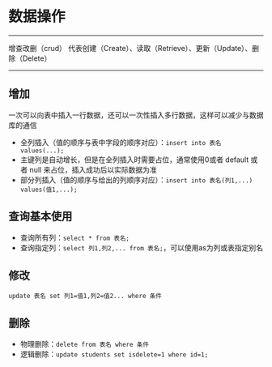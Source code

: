 # 数据操作
---
增查改删（crud）
代表创建（Create）、读取（Retrieve）、更新（Update）、删除（Delete）

---
## 增加
一次可以向表中插入一行数据，还可以一次性插入多行数据，这样可以减少与数据库的通信 
 - 全列插入（值的顺序与表中字段的顺序对应）：`insert into 表名 values(...);`
  - 主键列是自动增长，但是在全列插入时需要占位，通常使用0或者 default 或者 null 来占位，插入成功后以实际数据为准
 - 部分列插入（值的顺序与给出的列顺序对应）：`insert into 表名(列1,...) values(值1,...);`

## 查询基本使用 
 - 查询所有列：`select * from 表名;`
 - 查询指定列：`select 列1,列2,... from 表名;`，可以使用as为列或表指定别名  

## 修改


```
update 表名 set 列1=值1,列2=值2... where 条件
```

## 删除
 - 物理删除：`delete from 表名 where 条件`
 - 逻辑删除：`update students set isdelete=1 where id=1;`
